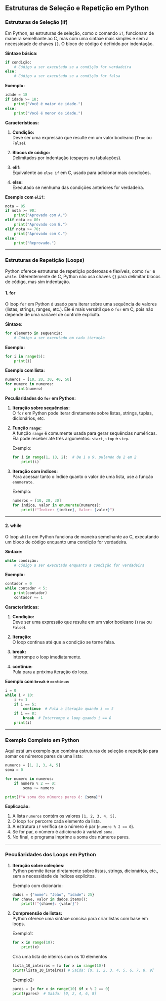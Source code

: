 ## **Estruturas de Seleção e Repetição em Python**

### **Estruturas de Seleção (if)**

Em Python, as estruturas de seleção, como o comando `if`, funcionam de maneira semelhante ao C, mas com uma sintaxe mais simples e sem a necessidade de chaves `{}`. O bloco de código é definido por indentação.

**Sintaxe básica:**
```python
if condição:
    # Código a ser executado se a condição for verdadeira
else:
    # Código a ser executado se a condição for falsa
```

**Exemplo:**
```python
idade = 18
if idade >= 18:
    print("Você é maior de idade.")
else:
    print("Você é menor de idade.")
```

**Características:**
1. **Condição:**  
   Deve ser uma expressão que resulte em um valor booleano (`True` ou `False`).

2. **Blocos de código:**  
   Delimitados por indentação (espaços ou tabulações).

3. **elif:**  
   Equivalente ao `else if` em C, usado para adicionar mais condições.

4. **else:**  
   Executado se nenhuma das condições anteriores for verdadeira.

**Exemplo com `elif`:**
```python
nota = 85
if nota >= 90:
    print("Aprovado com A.")
elif nota >= 80:
    print("Aprovado com B.")
elif nota >= 70:
    print("Aprovado com C.")
else:
    print("Reprovado.")
```

---

### **Estruturas de Repetição (Loops)**

Python oferece estruturas de repetição poderosas e flexíveis, como `for` e `while`. Diferentemente de C, Python não usa chaves `{}` para delimitar blocos de código, mas sim indentação.

#### **1. for**

O loop `for` em Python é usado para iterar sobre uma sequência de valores (listas, strings, ranges, etc.). Ele é mais versátil que o `for` em C, pois não depende de uma variável de controle explícita.

**Sintaxe:**
```python
for elemento in sequencia:
    # Código a ser executado em cada iteração
```

**Exemplo:**
```python
for i in range(5):
    print(i)
```

**Exemplo com lista:**
```python
numeros = [10, 20, 30, 40, 50]
for numero in numeros:
    print(numero)
```

**Peculiaridades do `for` em Python:**
1. **Iteração sobre sequências:**  
   O `for` em Python pode iterar diretamente sobre listas, strings, tuplas, dicionários, etc.

2. **Função `range`:**  
   A função `range` é comumente usada para gerar sequências numéricas. Ela pode receber até três argumentos: `start`, `stop` e `step`.

   Exemplo:
   ```python
   for i in range(1, 10, 2):  # De 1 a 9, pulando de 2 em 2
       print(i)
   ```

3. **Iteração com índices:**  
   Para acessar tanto o índice quanto o valor de uma lista, use a função `enumerate`.

   Exemplo:
   ```python
   numeros = [10, 20, 30]
   for indice, valor in enumerate(numeros):
       print(f"Índice: {indice}, Valor: {valor}")
   ```

---

#### **2. while**

O loop `while` em Python funciona de maneira semelhante ao C, executando um bloco de código enquanto uma condição for verdadeira.

**Sintaxe:**
```python
while condição:
    # Código a ser executado enquanto a condição for verdadeira
```

**Exemplo:**
```python
contador = 0
while contador < 5:
    print(contador)
    contador += 1
```

**Características:**
1. **Condição:**  
   Deve ser uma expressão que resulte em um valor booleano (`True` ou `False`).

2. **Iteração:**  
   O loop continua até que a condição se torne falsa.

3. **break:**  
   Interrompe o loop imediatamente.

4. **continue:**  
   Pula para a próxima iteração do loop.

**Exemplo com `break` e `continue`:**
```python
i = 0
while i < 10:
    i += 1
    if i == 5:
        continue  # Pula a iteração quando i == 5
    if i == 8:
        break  # Interrompe o loop quando i == 8
    print(i)
```

---

### **Exemplo Completo em Python**

Aqui está um exemplo que combina estruturas de seleção e repetição para somar os números pares de uma lista:

```python
numeros = [1, 2, 3, 4, 5]
soma = 0

for numero in numeros:
    if numero % 2 == 0:
        soma += numero

print(f"A soma dos números pares é: {soma}")
```

**Explicação:**
1. A lista `numeros` contém os valores `[1, 2, 3, 4, 5]`.
2. O loop `for` percorre cada elemento da lista.
3. A estrutura `if` verifica se o número é par (`numero % 2 == 0`).
4. Se for par, o número é adicionado à variável `soma`.
5. No final, o programa imprime a soma dos números pares.

---

### **Peculiaridades dos Loops em Python**

1. **Iteração sobre coleções:**  
   Python permite iterar diretamente sobre listas, strings, dicionários, etc., sem a necessidade de índices explícitos.

   Exemplo com dicionário:
   ```python
   dados = {"nome": "João", "idade": 25}
   for chave, valor in dados.items():
       print(f"{chave}: {valor}")
   ```

2. **Compreensão de listas:**  
   Python oferece uma sintaxe concisa para criar listas com base em loops.

   Exemplo1:
   ```python
   for x in range(10):
       print(x)
   ```
    Cria uma lista de inteiros com os 10 elementos
   ```python
   lista_10_inteiros = [x for x in range(10)]
   print(lista_10_inteiros) # Saida: [0, 1, 2, 3, 4, 5, 6, 7, 8, 9]
   ```

   Exemplo2:
   ```python
   pares = [x for x in range(10) if x % 2 == 0]
   print(pares)  # Saída: [0, 2, 4, 6, 8]
   ```

